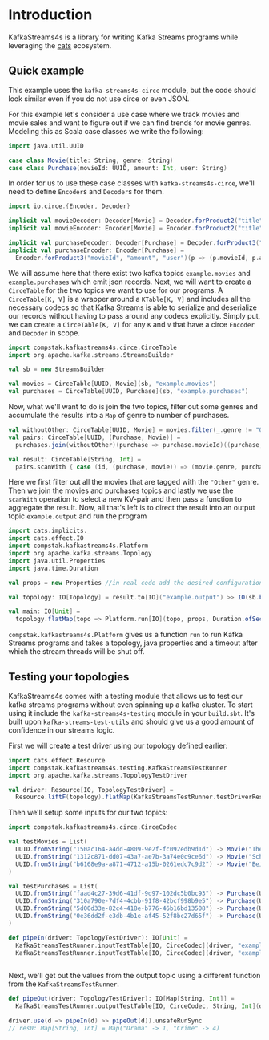 # Introduction

KafkaStreams4s is a library for writing Kafka Streams programs while leveraging the [cats](https://github.com/typelevel/cats) ecosystem.

## Quick example

This example uses the `kafka-streams4s-circe` module, but the code should look similar even if you do not use circe or even JSON.

For this example let's consider a use case where we track movies and movie sales and want to figure out if we can find trends for movie genres.
Modeling this as Scala case classes we write the following:

```scala
import java.util.UUID

case class Movie(title: String, genre: String)
case class Purchase(movieId: UUID, amount: Int, user: String)
```

In order for us to use these case classes with `kafka-streams4s-circe`, we'll need to define `Encoder`s and `Decoder`s for them.

```scala
import io.circe.{Encoder, Decoder}

implicit val movieDecoder: Decoder[Movie] = Decoder.forProduct2("title", "genre")(Movie.apply _)
implicit val movieEncoder: Encoder[Movie] = Encoder.forProduct2("title", "genre")(m => (m.title, m.genre))

implicit val purchaseDecoder: Decoder[Purchase] = Decoder.forProduct3("movieId", "amount", "user")(Purchase.apply _)
implicit val purchaseEncoder: Encoder[Purchase] = 
  Encoder.forProduct3("movieId", "amount", "user")(p => (p.movieId, p.amount, p.user))
```

We will assume here that there exist two kafka topics `example.movies` and `example.purchases` which emit json records.
Next, we will want to create a `CirceTable` for the two topics we want to use for our programs.
A `CirceTable[K, V]` is a wrapper around a `KTable[K, V]` and includes all the necessary codecs so that Kafka Streams is able to serialize and deserialize our records without having to pass around any codecs explicitly. Simply put, we can create a `CirceTable[K, V]` for any `K` and `V` that have a circe `Encoder` and `Decoder` in scope. 


```scala
import compstak.kafkastreams4s.circe.CirceTable
import org.apache.kafka.streams.StreamsBuilder

val sb = new StreamsBuilder

val movies = CirceTable[UUID, Movie](sb, "example.movies")
val purchases = CirceTable[UUID, Purchase](sb, "example.purchases")
```

Now, what we'll want to do is join the two topics, filter out some genres and accumulate the results into a `Map` of genre to number of purchases.

```scala
val withoutOther: CirceTable[UUID, Movie] = movies.filter(_.genre != "Other")
val pairs: CirceTable[UUID, (Purchase, Movie)] = 
  purchases.join(withoutOther)(purchase => purchase.movieId)((purchase, movie) => (purchase, movie))

val result: CirceTable[String, Int] =
  pairs.scanWith { case (id, (purchase, movie)) => (movie.genre, purchase.amount) }(_ + _)

```

Here we first filter out all the movies that are tagged with the `"Other"` genre.
Then we join the movies and purchases topics and lastly we use the `scanWith` operation to select a new KV-pair and then pass a function to aggregate the result.
Now, all that's left is to direct the result into an output topic `example.output` and run the program

```scala
import cats.implicits._
import cats.effect.IO
import compstak.kafkastreams4s.Platform
import org.apache.kafka.streams.Topology
import java.util.Properties
import java.time.Duration

val props = new Properties //in real code add the desired configuration to this object.

val topology: IO[Topology] = result.to[IO]("example.output") >> IO(sb.build())

val main: IO[Unit] = 
  topology.flatMap(topo => Platform.run[IO](topo, props, Duration.ofSeconds(2)))
```

`compstak.kafkastreams4s.Platform` gives us a function `run` to run Kafka Streams programs and takes a topology, java properties and a timeout after which the stream threads will be shut off. 


## Testing your topologies

KafkaStreams4s comes with a testing module that allows us to test our kafka streams programs without even spinning up a kafka cluster.
To start using it include the `kafka-streams4s-testing` module in your `build.sbt`.
It's built upon `kafka-streams-test-utils` and should give us a good amount of confidence in our streams logic.

First we will create a test driver using our topology defined earlier:

```scala
import cats.effect.Resource
import compstak.kafkastreams4s.testing.KafkaStreamsTestRunner
import org.apache.kafka.streams.TopologyTestDriver

val driver: Resource[IO, TopologyTestDriver] = 
  Resource.liftF(topology).flatMap(KafkaStreamsTestRunner.testDriverResource[IO])

```

Then we'll setup some inputs for our two topics:

```scala
import compstak.kafkastreams4s.circe.CirceCodec

val testMovies = List(
  UUID.fromString("150ac164-a4dd-4809-9e2f-fc092edb9d1d") -> Movie("The Godfather", "Crime"),
  UUID.fromString("1312c871-dd07-43a7-ae7b-3a74e0c9ce6d") -> Movie("Schindler's List", "Drama"),
  UUID.fromString("b6168e9a-a871-4712-a15b-0261edc7c9d2") -> Movie("Being John Malkovich", "Other")
)

val testPurchases = List(
  UUID.fromString("faad4c27-39d6-41df-9d97-102dc5b0bc93") -> Purchase(UUID.fromString("b6168e9a-a871-4712-a15b-0261edc7c9d2"), 2, "JohnDoe42"),
  UUID.fromString("310a790e-7df4-4cbb-91f8-42bcf998b9e5") -> Purchase(UUID.fromString("150ac164-a4dd-4809-9e2f-fc092edb9d1d"), 1, "MarkB98"),
  UUID.fromString("5d00d33e-82c4-418e-b776-46b16bd13508") -> Purchase(UUID.fromString("1312c871-dd07-43a7-ae7b-3a74e0c9ce6d"), 1, "JaneDoe"),
  UUID.fromString("0e36dd2f-e3db-4b1e-af45-52f8bc27d65f") -> Purchase(UUID.fromString("150ac164-a4dd-4809-9e2f-fc092edb9d1d"), 3, "NinaD14"),
)

def pipeIn(driver: TopologyTestDriver): IO[Unit] =
  KafkaStreamsTestRunner.inputTestTable[IO, CirceCodec](driver, "example.movies", testMovies: _*) >>
  KafkaStreamsTestRunner.inputTestTable[IO, CirceCodec](driver, "example.purchases", testPurchases: _*)
  
```


Next, we'll get out the values from the output topic using a different function from the `KafkaStreamsTestRunner`.

```scala
def pipeOut(driver: TopologyTestDriver): IO[Map[String, Int]] =
  KafkaStreamsTestRunner.outputTestTable[IO, CirceCodec, String, Int](driver, "example.output")

driver.use(d => pipeIn(d) >> pipeOut(d)).unsafeRunSync
// res0: Map[String, Int] = Map("Drama" -> 1, "Crime" -> 4)
```